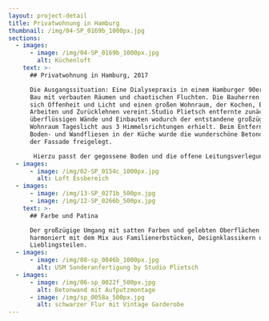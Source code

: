 ```yaml
---
layout: project-detail
title: Privatwohnung in Hamburg
thumbnail: /img/04-SP_0169b_1000px.jpg
sections:
  - images:
      - image: /img/04-SP_0169b_1000px.jpg
        alt: Küchenloft
    text: >-
      ## Privatwohnung in Hamburg, 2017 

      Die Ausgangssituation: Eine Dialysepraxis in einem Hamburger 90er Jahre
      Bau mit verbauten Räumen und chaotischen Fluchten. Die Bauherren wünschten
      sich Offenheit und Licht und einen großen Wohnraum, der Kochen, Essen,
      Arbeiten und Zurücklehnen vereint.Studio Plietsch entfernte zunächst alle
      überflüssigen Wände und Einbauten wodurch der entstandene großzügige
      Wohnraum Tageslicht aus 3 Himmelsrichtungen erhielt. Beim Entfernen der
      Boden- und Wandfliesen in der Küche wurde die wunderschöne Betonoberfläche
      der Fassade freigelegt.

       Hierzu passt der gegossene Boden und die offene Leitungsverlegung in Kupferrohen.Der dreiseitig beflieste Treseneinbau nimmt nicht nur die beiden konkurrierenden Gebäudefluchten in seiner Form auf, sondern dient auch bei gemeinsamen Kochabenden als Mittelpunkt.
  - images:
      - image: /img/02-SP_0154c_1000px.jpg
        alt: Loft Essbereich
  - images:
      - image: /img/13-SP_0271b_500px.jpg
      - image: /img/12-SP_0266b_500px.jpg
    text: >-
      ## Farbe und Patina

      Der großzügige Umgang mit satten Farben und gelebten Oberflächen
      harmoniert mit dem Mix aus Familienerbstücken, Designklassikern und
      Lieblingsteilen.
  - images:
      - image: /img/08-sp_0046b_1000px.jpg
        alt: USM Sonderanfertigung by Studio Plietsch
  - images:
      - image: /img/06-sp_0022f_500px.jpg
        alt: Betonwand mit Aufputzmontage
      - image: /img/sp_0058a_500px.jpg
        alt: schwarzer Flur mit Vintage Garderobe
---
```

